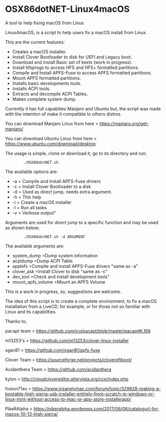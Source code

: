 # OSX86dotNET-Linux4macOS
A tool to help fixing macOS from Linux

Linux4macOS, is a script to help users fix a macOS install from Linux.

This are the current features:

  - Creates a macOS installer.
  - Install Clover Bootloader to disk for UEFI and Legacy boot.
  - Download and install Basic set of kexts (work in progress).
  - Install hfsprogs to access HFS and HFS+ formatted partitions.
  - Compile and Install APFS-Fuse to access APFS formatted partitions.
  - Mount APFS formatted partitions.
  - Installs basic developments tools.
  - Installs ACPI tools.
  - Extracts and decompile ACPI Tables.
  - Makes complete system dump.

Currently it has full capabities Manjaro and Ubuntu but, the script
was made with the intention of make it compatible to others distros.

You can download Manjaro Linux from here > https://manjaro.org/get-manjaro/

You can download Ubuntu Linux from here > https://www.ubuntu.com/download/desktop

The usage is simple, clone or download it, go to its directory and run;


            ./OSX86dotNET.sh


The available options are:

  - -a 				= Compile and install APFS-Fuse drivers
  - -c 				= Install Clover Bootloader to a disk
  - -d 				= Used as direct jump, needs extra argument.
  - -h 				= This help
  - -i 				= Create a macOS installer
  - -l 				= Run all tasks
  - -v 				= Verbose output"
 
Arguments are used for direct jump to a specific function and may be used 
as shown below;


            ./OSX86dotNET.sh -d ARGUMENT


The available arguments are:

  - system_dump			=Dump system information
  - acpidump			=Dump ACPI Table
  - applefs				=Compile and install APFS-Fuse drivers "same as -a"
  - clover_ask			=Install Clover to disk "same as -c"
  - dev_tool			=Check and install development tools"
  - mount_apfs_volume	=Mount an APFS Volume
 
This is a work in progress, so, suggestions are welcome.

The idea of this script is to create a complete environment, to fix
a macOS installation from a LiveCD, for example, or for those not so familiar
with Linux and its capabilities.

Thanks to;

pacapt team > https://github.com/icy/pacapt/blob/master/pacapt#L168

m13253's > https://github.com/m13253/clover-linux-installer

sgan81 > https://github.com/sgan81/apfs-fuse

Clover Team > https://sourceforge.net/projects/cloverefiboot/

Acidanthera Team > https://github.com/acidanthera

kylon > http://cloudclovereditor.altervista.org/cce/index.php

fusion71au > https://www.insanelymac.com/forum/topic/329828-making-a-bootable-high-sierra-usb-installer-entirely-from-scratch-in-windows-or-linux-mint-without-access-to-mac-or-app-store-installerapp/

PikeRAlpha > https://pikeralpha.wordpress.com/2017/06/06/catalogurl-for-macos-10-13-high-sierra/
